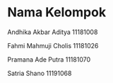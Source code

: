 # Nama Kelompok
Andhika Akbar Aditya  11181008

Fahmi Mahmuji Cholis  11181026

Pramana Ade Putra     11181070

Satria Shano          11191068
